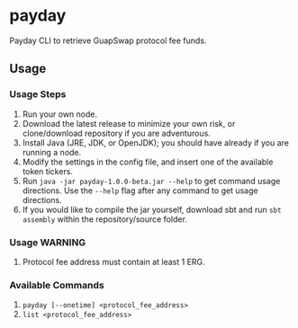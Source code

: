 # payday
Payday CLI to retrieve GuapSwap protocol fee funds.

## Usage

### Usage Steps

1. Run your own node.
2. Download the latest release to minimize your own risk, or clone/download repository if you are adventurous. 
3. Install Java (JRE, JDK, or OpenJDK); you should have already if you are running a node. 
4. Modify the settings in the config file, and insert one of the available token tickers.
5. Run `java -jar payday-1.0.0-beta.jar --help` to get command usage directions. Use the `--help` flag after any command to get usage directions.
6. If you would like to compile the jar yourself, download sbt and run `sbt assembly` within the repository/source folder.

### Usage WARNING

1. Protocol fee address must contain at least 1 ERG. 

### Available Commands
1. `payday [--onetime] <protocol_fee_address>`
4. `list <protocol_fee_address>`